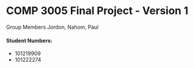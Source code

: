 # COMP 3005 Final Project - Version 1
Group Members Jordon, Nahom, Paul

#### Student Numbers:
- 101219909
- 101222274
